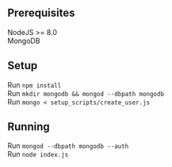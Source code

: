 ## Prerequisites
NodeJS >= 8.0  
MongoDB

## Setup
Run `npm install`  
Run `mkdir mongodb && mongod --dbpath mongodb`  
Run `mongo < setup_scripts/create_user.js`  

## Running
Run `mongod --dbpath mongodb --auth`  
Run `node index.js`